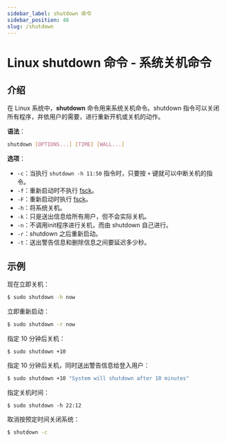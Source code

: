 ```yaml
---
sidebar_label: shutdown 命令
sidebar_position: 48
slug: /shutdown
---
```


# Linux shutdown 命令 - 系统关机命令



## 介绍

在 Linux 系统中，**shutdown** 命令用来系统关机命令。shutdown 指令可以关闭所有程序，并依用户的需要，进行重新开机或关机的动作。

**语法**：

```bash
shutdown [OPTIONS...] [TIME] [WALL...]
```

**选项**：

- `-c`：当执行 `shutdown -h 11:50` 指令时，只要按 `+` 键就可以中断关机的指令。
- `-f`：重新启动时不执行 [fsck](/linux-command/fsck)。
- `-F`：重新启动时执行 [fsck](/linux-command/fsck)。
- `-h`：将系统关机。
- `-k`：只是送出信息给所有用户，但不会实际关机。
- `-n`：不调用init程序进行关机，而由 shutdown 自己进行。
- `-r`：shutdown 之后重新启动。
- `-t`：送出警告信息和删除信息之间要延迟多少秒。



## 示例

现在立即关机：

```bash
$ sudo shutdown -h now
```

立即重新启动：

```bash
$ sudo shutdown -r now
```

指定 10 分钟后关机：

```shell
$ sudo shutdown +10
```

指定 10 分钟后关机，同时送出警告信息给登入用户：

```bash
$ sudo shutdown +10 "System will shutdown after 10 minutes"
```

指定关机时间：

```shell
$ sudo shutdown -h 22:12
```

取消按预定时间关闭系统：

```bash
$ shutdown -c
```


